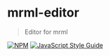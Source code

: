 # mrml-editor

> Editor for mrml

[![NPM](https://img.shields.io/npm/v/mrml-editor.svg)](https://www.npmjs.com/package/mrml-editor) [![JavaScript Style Guide](https://img.shields.io/badge/code_style-standard-brightgreen.svg)](https://standardjs.com)

